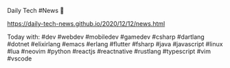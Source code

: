 
Daily Tech #News 🐢

https://daily-tech-news.github.io/2020/12/12/news.html

Today with:
#dev #webdev #mobiledev #gamedev
#csharp #dartlang #dotnet #elixirlang #emacs #erlang #flutter #fsharp #java #javascript #linux #lua #neovim #python #reactjs #reactnative #rustlang #typescript #vim #vscode

